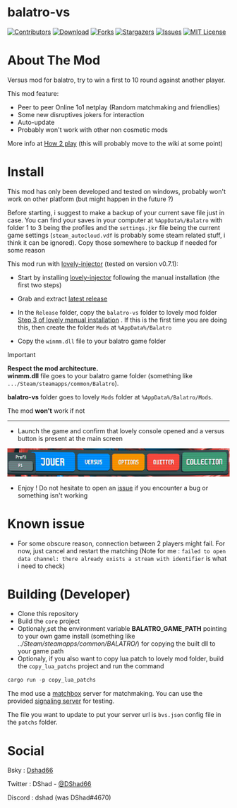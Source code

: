 # balatro-vs

<!-- <p align="center">
  <img src="images/demo.gif" alt="animated" />
</p> -->

<!-- Shield -->

[![Contributors][contributors-shield]][contributors-url]
[![Download][download-shield]][download-url]
[![Forks][forks-shield]][forks-url]
[![Stargazers][stars-shield]][stars-url]
[![Issues][issues-shield]][issues-url]
[![MIT License][license-shield]][license-url]

# About The Mod

Versus mod for balatro, try to win a first to 10 round against another player.

This mod feature:

- Peer to peer Online 1o1 netplay (Random matchmaking and friendlies)
- Some new disruptives jokers for interaction
- Auto-update
- Probably won't work with other non cosmetic mods

More info at [How 2 play](./HOW2PLAY.MD) (this will probably move to the wiki at some point)

# Install

This mod has only been developed and tested on windows, probably won't work on other platform (but might happen in the future ?)

Before starting, i suggest to make a backup of your current save file just in case. You can find your saves in your computer at `%AppData%/Balatro` with folder 1 to 3 being the profiles and the `settings.jkr` file being the current game settings (`steam_autocloud.vdf` is probably some steam related stuff, i think it can be ignored). Copy those somewhere to backup if needed for some reason

This mod run with [lovely-injector](https://github.com/ethangreen-dev/lovely-injector) (tested on version v0.7.1):

- Start by installing [lovely-injector](https://github.com/ethangreen-dev/lovely-injector?tab=readme-ov-file#manual-installation) following the manual installation (the first two steps)

- Grab and extract [latest release](https://github.com/Fcornaire/balatro-vs/releases/latest)

- In the `Release` folder, copy the `balatro-vs` folder to lovely mod folder [Step 3 of lovely manual installation](https://github.com/ethangreen-dev/lovely-injector?tab=readme-ov-file#manual-installation) . If this is the first time you are doing this, then create the folder `Mods` at `%AppData%/Balatro`

- Copy the `winmm.dll` file to your balatro game folder

> [!IMPORTANT]
> **Respect the mod architecture.**  
> **winmm.dll** file goes to your balatro game folder (something like `.../Steam/steamapps/common/Balatro`).
>
> **balatro-vs** folder goes to lovely `Mods` folder at `%AppData%/Balatro/Mods`.
>
> The mod **won't** work if not

---

- Launch the game and confirm that lovely console opened and a versus button is present at the main screen

<p align="center">
  <img src="images/installed.png" alt="installed image" />
</p>

- Enjoy ! Do not hesitate to open an [issue](https://github.com/Fcornaire/balatro-vs/issues) if you encounter a bug or something isn't working

# Known issue

- For some obscure reason, connection between 2 players might fail. For now, just cancel and restart the matching (Note for me : `failed to open data channel: there already exists a stream with identifier` is what i need to check)

# Building (Developer)

- Clone this repository
- Build the `core` project
- Optionaly,set the environment variable **BALATRO_GAME_PATH** pointing to your own game install (something like _../Steam/steamapps/common/BALATRO/_) for copying the built dll to your game path
- Optionaly, if you also want to copy lua patch to lovely mod folder, build the `copy_lua_patchs` project and run the command

```powershell
cargo run -p copy_lua_patchs
```

The mod use a [matchbox](https://github.com/johanhelsing/matchbox) server for matchmaking. You can use the provided [signaling server](https://github.com/johanhelsing/matchbox/tree/main/matchbox_server#signaling-server) for testing.

The file you want to update to put your server url is `bvs.json` config file in the `patchs` folder.

# Social

Bsky : [Dshad66](https://bsky.app/profile/dshad66.bsky.social)

Twitter : DShad - [@DShad66](https://twitter.com/DShad66)

Discord : dshad (was DShad#4670)

<!-- MARKDOWN LINKS & IMAGES -->
<!-- https://www.markdownguide.org/basic-syntax/#reference-style-links -->

[contributors-shield]: https://img.shields.io/github/contributors/Fcornaire/balatro-vs.svg?style=for-the-badge
[contributors-url]: https://github.com/Fcornaire/balatro-vs/graphs/contributors
[forks-shield]: https://img.shields.io/github/forks/Fcornaire/balatro-vs.svg?style=for-the-badge
[forks-url]: https://github.com/Fcornaire/balatro-vs/network/members
[stars-shield]: https://img.shields.io/github/stars/Fcornaire/balatro-vs.svg?style=for-the-badge
[stars-url]: https://github.com/Fcornaire/balatro-vs/stargazers
[issues-shield]: https://img.shields.io/github/issues/Fcornaire/balatro-vs.svg?style=for-the-badge
[issues-url]: https://github.com/Fcornaire/balatro-vs/issues
[license-shield]: https://img.shields.io/github/license/Fcornaire/balatro-vs.svg?style=for-the-badge
[download-shield]: https://img.shields.io/github/downloads/Fcornaire/balatro-vs/total?style=for-the-badge
[download-url]: https://github.com/Fcornaire/balatro-vs/releases
[license-url]: https://github.com/Fcornaire/balatro-vs/blob/master/LICENSE.txt
